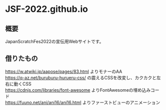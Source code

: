 # JSF-2022.github.io  
## 概要  
JapanScratchFes2022の宣伝用Webサイトです。
## 借りたもの
https://w.atwiki.jp/aapose/pages/83.html よりモナーのAA  
https://q-az.net/buruburu-hurueru-css/ の震えるCSSを改変し、カクカクと左右に動くCSS  
https://cdnjs.com/libraries/font-awesome よりFontAwesomeの埋め込みコード  
https://fuuno.net/ani/ani16/ani16.html よりファーストビューのアニメーション
